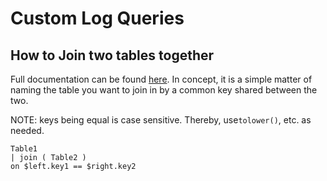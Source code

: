 # Custom Log Queries
## How to Join two tables together
Full documentation can be found [here](https://docs.microsoft.com/en-us/azure/azure-monitor/log-query/joins). In concept, it is a simple matter of naming the table you want to join in by a common key shared between the two.

NOTE: keys being equal is case sensitive. Thereby, use`tolower()`, etc. as needed.

```
Table1
| join ( Table2 )
on $left.key1 == $right.key2
```
